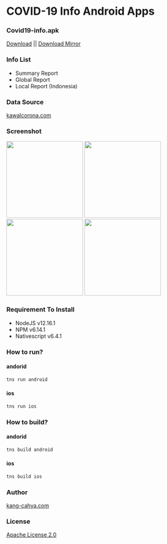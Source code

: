 # COVID-19 Info Android Apps

### Covid19-info.apk
[Download](https://github.com/dyazincahya/covid19-info-android-apps/blob/master/covid19-info.apk) || [Download Mirror](https://github.com/dyazincahya/covid19-info-android-apps/raw/master/covid19-info.apk)

### Info List
- Summary Report
- Global Report
- Local Report (Indonesia)

### Data Source
[kawalcorona.com](kawalcorona.com)

### Screenshot
<img src="https://github.com/dyazincahya/covid19-info-android-apps/blob/master/screenshot/1.png" width="200"> <img src="https://github.com/dyazincahya/covid19-info-android-apps/blob/master/screenshot/2.png" width="200"> <img src="https://github.com/dyazincahya/covid19-info-android-apps/blob/master/screenshot/4.png" width="200"> <img src="https://github.com/dyazincahya/covid19-info-android-apps/blob/master/screenshot/6.png" width="200">

### Requirement To Install
- NodeJS v12.16.1
- NPM v6.14.1
- Nativescript v6.4.1

### How to run?
#### andorid
``` bash
tns run android
```
#### ios
``` bash
tns run ios
```

### How to build?
#### andorid
``` bash
tns build android
```
#### ios
``` bash
tns build ios
```

### Author
[kang-cahya.com](https://www.kang-cahya.com/)

### License
[Apache License 2.0](https://github.com/dyazincahya/covid19-info-android-apps/blob/master/LICENSE)
